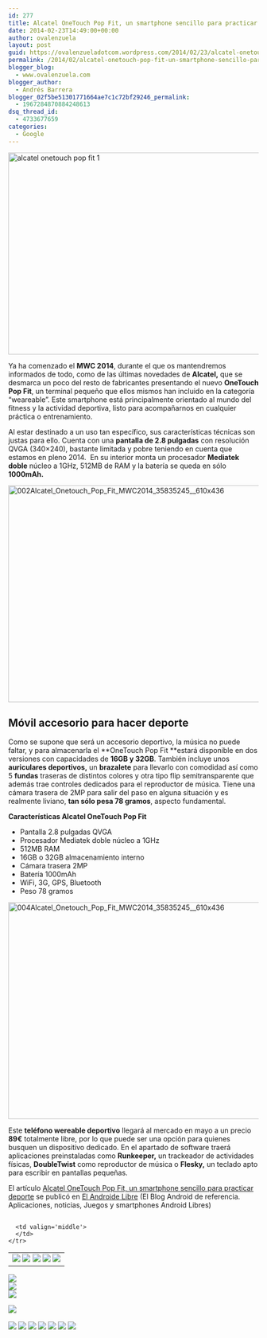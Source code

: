 ```yaml
---
id: 277
title: Alcatel OneTouch Pop Fit, un smartphone sencillo para practicar deporte
date: 2014-02-23T14:49:00+00:00
author: ovalenzuela
layout: post
guid: https://ovalenzueladotcom.wordpress.com/2014/02/23/alcatel-onetouch-pop-fit-un-smartphone-sencillo-para-practicar-deporte
permalink: /2014/02/alcatel-onetouch-pop-fit-un-smartphone-sencillo-para-practicar-deporte.html
blogger_blog:
  - www.ovalenzuela.com
blogger_author:
  - Andrés Barrera
blogger_02f5be51301771664ae7c1c72bf29246_permalink:
  - 1967284870884248613
dsq_thread_id:
  - 4733677659
categories:
  - Google
---
```

[<img class="aligncenter size-full wp-image-128306" alt="alcatel onetouch pop fit 1" src="http://www.elandroidelibre.com/wp-content/uploads/2014/02/alcatel-onetouch-pop-fit-1.jpg" width="727" height="406" />](http://www.elandroidelibre.com/wp-content/uploads/2014/02/alcatel-onetouch-pop-fit-1.jpg)

Ya ha comenzado el **MWC 2014**, durante el que os mantendremos informados de todo, como de las últimas novedades de **Alcatel,** que se desmarca un poco del resto de fabricantes presentando el nuevo **OneTouch Pop Fit**, un terminal pequeño que ellos mismos han incluido en la categoría “weareable”. Este smartphone está principalmente orientado al mundo del fitness y la actividad deportiva, listo para acompañarnos en cualquier práctica o entrenamiento.

Al estar destinado a un uso tan específico, sus características técnicas son justas para ello. Cuenta con una **pantalla de 2.8 pulgadas** con resolución QVGA (340×240), bastante limitada y pobre teniendo en cuenta que estamos en pleno 2014.  En su interior monta un procesador **Mediatek doble** núcleo a 1GHz, 512MB de RAM y la batería se queda en sólo **1000mAh.**

[<img class="aligncenter size-full wp-image-128288" alt="002Alcatel_Onetouch_Pop_Fit_MWC2014_35835245__610x436" src="http://www.elandroidelibre.com/wp-content/uploads/2014/02/002Alcatel_Onetouch_Pop_Fit_MWC2014_35835245__610x436.jpg" width="610" height="436" />](http://www.elandroidelibre.com/wp-content/uploads/2014/02/002Alcatel_Onetouch_Pop_Fit_MWC2014_35835245__610x436.jpg)

## Móvil accesorio para hacer deporte

Como se supone que será un accesorio deportivo, la música no puede faltar, y para almacenarla el **OneTouch Pop Fit **estará disponible en dos versiones con capacidades de **16GB y 32GB**. También incluye unos **auriculares deportivos,** un **brazalete** para llevarlo con comodidad así como 5 **fundas** traseras de distintos colores y otra tipo flip semitransparente que además trae controles dedicados para el reproductor de música. Tiene una cámara trasera de 2MP para salir del paso en alguna situación y es realmente liviano, **tan sólo pesa 78 gramos**, aspecto fundamental.

**Características Alcatel OneTouch Pop Fit**

  * Pantalla 2.8 pulgadas QVGA
  * Procesador Mediatek doble núcleo a 1GHz
  * 512MB RAM
  * 16GB o 32GB almacenamiento interno
  * Cámara trasera 2MP
  * Batería 1000mAh
  * WiFi, 3G, GPS, Bluetooth
  * Peso 78 gramos

<img class="aligncenter size-full wp-image-128289" alt="004Alcatel_Onetouch_Pop_Fit_MWC2014_35835245__610x436" src="http://www.elandroidelibre.com/wp-content/uploads/2014/02/004Alcatel_Onetouch_Pop_Fit_MWC2014_35835245__610x436.jpg" width="610" height="436" />

Este **teléfono wereable deportivo** llegará al mercado en mayo a un precio **89€** totalmente libre, por lo que puede ser una opción para quienes busquen un dispositivo dedicado. En el apartado de software traerá aplicaciones preinstaladas como **Runkeeper,** un trackeador de actividades físicas, **DoubleTwist** como reproductor de música o **Flesky,** un teclado apto para escribir en pantallas pequeñas.

El artículo [Alcatel OneTouch Pop Fit, un smartphone sencillo para practicar deporte](http://www.elandroidelibre.com/2014/02/alcatel-onetouch-pop-fit-un-smartphone-para-practicar-deporte.html) se publicó en [El Androide Libre](http://www.elandroidelibre.com) (El Blog Android de referencia. Aplicaciones, noticias, Juegos y smartphones Android Libres)


<img width="1" height="1" src="http://rss.feedsportal.com/c/34005/f/617036/s/3770cf58/sc/5/mf.gif" border="0" /> 

<div>
  <table border='0'>
    <tr>
      <td valign='middle'>
        <a href="http://share.feedsportal.com/share/twitter/?u=http%3A%2F%2Fwww.elandroidelibre.com%2F2014%2F02%2Falcatel-onetouch-pop-fit-un-smartphone-para-practicar-deporte.html&t=Alcatel+OneTouch+Pop+Fit%2C+un+smartphone+sencillo+para+practicar+deporte" target="_blank"><img src="http://res3.feedsportal.com/social/twitter.png" border="0" /></a> <a href="http://share.feedsportal.com/share/facebook/?u=http%3A%2F%2Fwww.elandroidelibre.com%2F2014%2F02%2Falcatel-onetouch-pop-fit-un-smartphone-para-practicar-deporte.html&t=Alcatel+OneTouch+Pop+Fit%2C+un+smartphone+sencillo+para+practicar+deporte" target="_blank"><img src="http://res3.feedsportal.com/social/facebook.png" border="0" /></a> <a href="http://share.feedsportal.com/share/linkedin/?u=http%3A%2F%2Fwww.elandroidelibre.com%2F2014%2F02%2Falcatel-onetouch-pop-fit-un-smartphone-para-practicar-deporte.html&t=Alcatel+OneTouch+Pop+Fit%2C+un+smartphone+sencillo+para+practicar+deporte" target="_blank"><img src="http://res3.feedsportal.com/social/linkedin.png" border="0" /></a> <a href="http://share.feedsportal.com/share/gplus/?u=http%3A%2F%2Fwww.elandroidelibre.com%2F2014%2F02%2Falcatel-onetouch-pop-fit-un-smartphone-para-practicar-deporte.html&t=Alcatel+OneTouch+Pop+Fit%2C+un+smartphone+sencillo+para+practicar+deporte" target="_blank"><img src="http://res3.feedsportal.com/social/googleplus.png" border="0" /></a> <a href="http://share.feedsportal.com/share/email/?u=http%3A%2F%2Fwww.elandroidelibre.com%2F2014%2F02%2Falcatel-onetouch-pop-fit-un-smartphone-para-practicar-deporte.html&t=Alcatel+OneTouch+Pop+Fit%2C+un+smartphone+sencillo+para+practicar+deporte" target="_blank"><img src="http://res3.feedsportal.com/social/email.png" border="0" /></a>
      </td>
      
      <td valign='middle'>
      </td>
    </tr>
  </table>
</div>

[<img src="http://da.feedsportal.com/r/186530927059/u/49/f/617036/c/34005/s/3770cf58/sc/5/rc/1/rc.img" border="0" />](http://da.feedsportal.com/r/186530927059/u/49/f/617036/c/34005/s/3770cf58/sc/5/rc/1/rc.htm)  
[<img src="http://da.feedsportal.com/r/186530927059/u/49/f/617036/c/34005/s/3770cf58/sc/5/rc/2/rc.img" border="0" />](http://da.feedsportal.com/r/186530927059/u/49/f/617036/c/34005/s/3770cf58/sc/5/rc/2/rc.htm)  
[<img src="http://da.feedsportal.com/r/186530927059/u/49/f/617036/c/34005/s/3770cf58/sc/5/rc/3/rc.img" border="0" />](http://da.feedsportal.com/r/186530927059/u/49/f/617036/c/34005/s/3770cf58/sc/5/rc/3/rc.htm)

[<img src="http://da.feedsportal.com/r/186530927059/u/49/f/617036/c/34005/s/3770cf58/a2.img" border="0" />](http://da.feedsportal.com/r/186530927059/u/49/f/617036/c/34005/s/3770cf58/a2.htm)
<img width="1" height="1" src="http://pi.feedsportal.com/r/186530927059/u/49/f/617036/c/34005/s/3770cf58/a2t.img" border="0" /> 

<div>
  <a href="http://feeds.feedburner.com/~ff/elandroidelibre?a=X1LxSpQ36Zc:GaMVrghtUEs:ecdYMiMMAMM"><img src="http://feeds.feedburner.com/~ff/elandroidelibre?d=ecdYMiMMAMM" border="0" /></a> <a href="http://feeds.feedburner.com/~ff/elandroidelibre?a=X1LxSpQ36Zc:GaMVrghtUEs:V_sGLiPBpWU"><img src="http://feeds.feedburner.com/~ff/elandroidelibre?i=X1LxSpQ36Zc:GaMVrghtUEs:V_sGLiPBpWU" border="0" /></a> <a href="http://feeds.feedburner.com/~ff/elandroidelibre?a=X1LxSpQ36Zc:GaMVrghtUEs:7Q72WNTAKBA"><img src="http://feeds.feedburner.com/~ff/elandroidelibre?d=7Q72WNTAKBA" border="0" /></a> <a href="http://feeds.feedburner.com/~ff/elandroidelibre?a=X1LxSpQ36Zc:GaMVrghtUEs:dnMXMwOfBR0"><img src="http://feeds.feedburner.com/~ff/elandroidelibre?d=dnMXMwOfBR0" border="0" /></a> <a href="http://feeds.feedburner.com/~ff/elandroidelibre?a=X1LxSpQ36Zc:GaMVrghtUEs:yIl2AUoC8zA"><img src="http://feeds.feedburner.com/~ff/elandroidelibre?d=yIl2AUoC8zA" border="0" /></a> <a href="http://feeds.feedburner.com/~ff/elandroidelibre?a=X1LxSpQ36Zc:GaMVrghtUEs:qj6IDK7rITs"><img src="http://feeds.feedburner.com/~ff/elandroidelibre?d=qj6IDK7rITs" border="0" /></a> <a href="http://feeds.feedburner.com/~ff/elandroidelibre?a=X1LxSpQ36Zc:GaMVrghtUEs:I9og5sOYxJI"><img src="http://feeds.feedburner.com/~ff/elandroidelibre?d=I9og5sOYxJI" border="0" /></a>
</div>

<img src="http://feeds.feedburner.com/~r/elandroidelibre/~4/X1LxSpQ36Zc" height="1" width="1" />